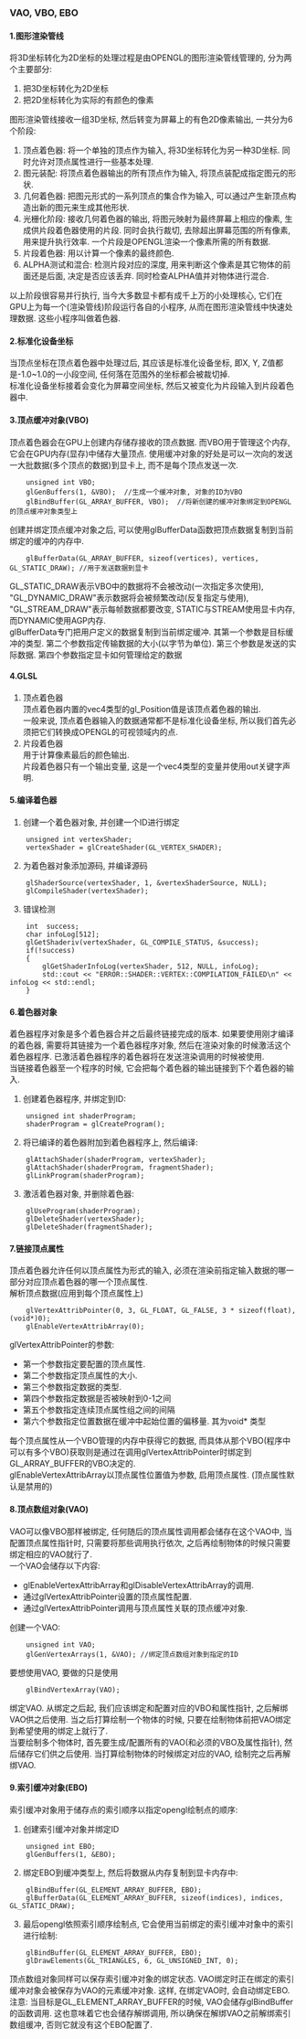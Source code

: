 ### VAO, VBO, EBO
#### 1.图形渲染管线
将3D坐标转化为2D坐标的处理过程是由OPENGL的图形渲染管线管理的, 分为两个主要部分:  
1. 把3D坐标转化为2D坐标  
2. 把2D坐标转化为实际的有颜色的像素  
  
图形渲染管线接收一组3D坐标, 然后转变为屏幕上的有色2D像素输出, 一共分为6个阶段:  
1. 顶点着色器: 将一个单独的顶点作为输入, 将3D坐标转化为另一种3D坐标. 同时允许对顶点属性进行一些基本处理.  
2. 图元装配: 将顶点着色器输出的所有顶点作为输入, 将顶点装配成指定图元的形状.  
3. 几何着色器: 把图元形式的一系列顶点的集合作为输入, 可以通过产生新顶点构造出新的图元来生成其他形状.  
4. 光栅化阶段: 接收几何着色器的输出, 将图元映射为最终屏幕上相应的像素, 生成供片段着色器使用的片段. 同时会执行裁切, 去除超出屏幕范围的所有像素, 用来提升执行效率. 一个片段是OPENGL渲染一个像素所需的所有数据.  
5. 片段着色器: 用以计算一个像素的最终颜色.  
6. ALPHA测试和混合: 检测片段对应的深度, 用来判断这个像素是其它物体的前面还是后面, 决定是否应该丢弃. 同时检查ALPHA值并对物体进行混合.  

以上阶段很容易并行执行, 当今大多数显卡都有成千上万的小处理核心, 它们在GPU上为每一个(渲染管线)阶段运行各自的小程序, 从而在图形渲染管线中快速处理数据. 这些小程序叫做着色器.  

#### 2.标准化设备坐标
当顶点坐标在顶点着色器中处理过后, 其应该是标准化设备坐标, 即X, Y, Z值都是-1.0~1.0的一小段空间, 任何落在范围外的坐标都会被裁切掉.  
标准化设备坐标接着会变化为屏幕空间坐标, 然后又被变化为片段输入到片段着色器中.  

#### 3.顶点缓冲对象(VBO)
顶点着色器会在GPU上创建内存储存接收的顶点数据. 而VBO用于管理这个内存, 它会在GPU内存(显存)中储存大量顶点. 使用缓冲对象的好处是可以一次向的发送一大批数据(多个顶点的数据)到显卡上, 而不是每个顶点发送一次. 
``` 
    unsigned int VBO;
    glGenBuffers(1, &VBO);  //生成一个缓冲对象, 对象的ID为VBO
    glBindBuffer(GL_ARRAY_BUFFER, VBO);  //将新创建的缓冲对象绑定到OPENGL的顶点缓冲对象类型上
```
创建并绑定顶点缓冲对象之后, 可以使用glBufferData函数把顶点数据复制到当前绑定的缓冲的内存中.  
```
    glBufferData(GL_ARRAY_BUFFER, sizeof(vertices), vertices, GL_STATIC_DRAW); //用于发送数据到显卡
```
GL_STATIC_DRAW表示VBO中的数据将不会被改动(一次指定多次使用), "GL_DYNAMIC_DRAW"表示数据将会被频繁改动(反复指定与使用), "GL_STREAM_DRAW"表示每帧数据都要改变, STATIC与STREAM使用显卡内存, 而DYNAMIC使用AGP内存.  
glBufferData专门把用户定义的数据复制到当前绑定缓冲. 其第一个参数是目标缓冲的类型. 第二个参数指定传输数据的大小(以字节为单位). 第三个参数是发送的实际数据. 第四个参数指定显卡如何管理给定的数据

#### 4.GLSL
1. 顶点着色器  
顶点着色器内置的vec4类型的gl_Position值是该顶点着色器的输出.  
一般来说, 顶点着色器输入的数据通常都不是标准化设备坐标, 所以我们首先必须把它们转换成OPENGL的可视领域内的点.  
2. 片段着色器  
用于计算像素最后的颜色输出.  
片段着色器只有一个输出变量, 这是一个vec4类型的变量并使用out关键字声明.

#### 5.编译着色器
1. 创建一个着色器对象, 并创建一个ID进行绑定  
```
    unsigned int vertexShader;
    vertexShader = glCreateShader(GL_VERTEX_SHADER);
```
2. 为着色器对象添加源码, 并编译源码  
```
    glShaderSource(vertexShader, 1, &vertexShaderSource, NULL);
    glCompileShader(vertexShader);
```
3. 错误检测
```
    int  success;
    char infoLog[512];
    glGetShaderiv(vertexShader, GL_COMPILE_STATUS, &success);
    if(!success)
    {
        glGetShaderInfoLog(vertexShader, 512, NULL, infoLog);
        std::cout << "ERROR::SHADER::VERTEX::COMPILATION_FAILED\n" << infoLog << std::endl;
    }
```

#### 6.着色器对象
着色器程序对象是多个着色器合并之后最终链接完成的版本. 如果要使用刚才编译的着色器, 需要将其链接为一个着色器程序对象, 然后在渲染对象的时候激活这个着色器程序. 已激活着色器程序的着色器将在发送渲染调用的时候被使用.  
当链接着色器至一个程序的时候, 它会把每个着色器的输出链接到下个着色器的输入.  
1. 创建着色器程序, 并绑定到ID:  
```
    unsigned int shaderProgram;
    shaderProgram = glCreateProgram();
```
2. 将已编译的着色器附加到着色器程序上, 然后编译:  
```
    glAttachShader(shaderProgram, vertexShader);
    glAttachShader(shaderProgram, fragmentShader);
    glLinkProgram(shaderProgram);
```
3. 激活着色器对象, 并删除着色器: 
```
    glUseProgram(shaderProgram);
    glDeleteShader(vertexShader);
    glDeleteShader(fragmentShader);
```

#### 7.链接顶点属性
顶点着色器允许任何以顶点属性为形式的输入, 必须在渲染前指定输入数据的哪一部分对应顶点着色器的哪一个顶点属性.  
解析顶点数据(应用到每个顶点属性上)
```
    glVertexAttribPointer(0, 3, GL_FLOAT, GL_FALSE, 3 * sizeof(float), (void*)0);
    glEnableVertexAttribArray(0);
```
glVertexAttribPointer的参数:  
* 第一个参数指定要配置的顶点属性.  
* 第二个参数指定顶点属性的大小.  
* 第三个参数指定数据的类型.  
* 第四个参数指定数据是否被映射到0-1之间
* 第五个参数指定连续顶点属性组之间的间隔
* 第六个参数指定位置数据在缓冲中起始位置的偏移量. 其为void* 类型

每个顶点属性从一个VBO管理的内存中获得它的数据, 而具体从那个VBO(程序中可以有多个VBO)获取则是通过在调用glVertexAttribPointer时绑定到GL_ARRAY_BUFFER的VBO决定的.  
glEnableVertexAttribArray以顶点属性位置值为参数, 启用顶点属性. (顶点属性默认是禁用的)  

#### 8.顶点数组对象(VAO)
VAO可以像VBO那样被绑定, 任何随后的顶点属性调用都会储存在这个VAO中, 当配置顶点属性指针时, 只需要将那些调用执行依次, 之后再绘制物体的时候只需要绑定相应的VAO就行了.  
一个VAO会储存以下内容:  
* glEnableVertexAttribArray和glDisableVertexAttribArray的调用.  
* 通过glVertexAttribPointer设置的顶点属性配置.  
* 通过glVertexAttribPointer调用与顶点属性关联的顶点缓冲对象.  

创建一个VAO:  
```
    unsigned int VAO;
    glGenVertexArrays(1, &VAO); //绑定顶点数组对象到指定的ID
```
要想使用VAO, 要做的只是使用  
```
    glBindVertexArray(VAO);  
```  
绑定VAO. 从绑定之后起, 我们应该绑定和配置对应的VBO和属性指针, 之后解绑VAO供之后使用. 当之后打算绘制一个物体的时候, 只要在绘制物体前把VAO绑定到希望使用的绑定上就行了.  
当要绘制多个物体时, 首先要生成/配置所有的VAO(和必须的VBO及属性指针), 然后储存它们供之后使用. 当打算绘制物体的时候绑定对应的VAO, 绘制完之后再解绑VAO.  

#### 9.索引缓冲对象(EBO)
索引缓冲对象用于储存点的索引顺序以指定opengl绘制点的顺序:  
1. 创建索引缓冲对象并绑定ID  
```
    unsigned int EBO;
    glGenBuffers(1, &EBO);  
```
2. 绑定EBO到缓冲类型上, 然后将数据从内存复制到显卡内存中:  
```
    glBindBuffer(GL_ELEMENT_ARRAY_BUFFER, EBO);
    glBufferData(GL_ELEMENT_ARRAY_BUFFER, sizeof(indices), indices, GL_STATIC_DRAW);
```
3. 最后opengl依照索引顺序绘制点, 它会使用当前绑定的索引缓冲对象中的索引进行绘制:  
```
    glBindBuffer(GL_ELEMENT_ARRAY_BUFFER, EBO);
    glDrawElements(GL_TRIANGLES, 6, GL_UNSIGNED_INT, 0);
```

顶点数组对象同样可以保存索引缓冲对象的绑定状态. VAO绑定时正在绑定的索引缓冲对象会被保存为VAO的元素缓冲对象. 这样, 在绑定VAO时, 会自动绑定EBO.  
注意: 当目标是GL_ELEMENT_ARRAY_BUFFER的时候, VAO会储存glBindBuffer的函数调用. 这也意味着它也会储存解绑调用, 所以确保在解绑VAO之前解绑索引数组缓冲, 否则它就没有这个EBO配置了.  
